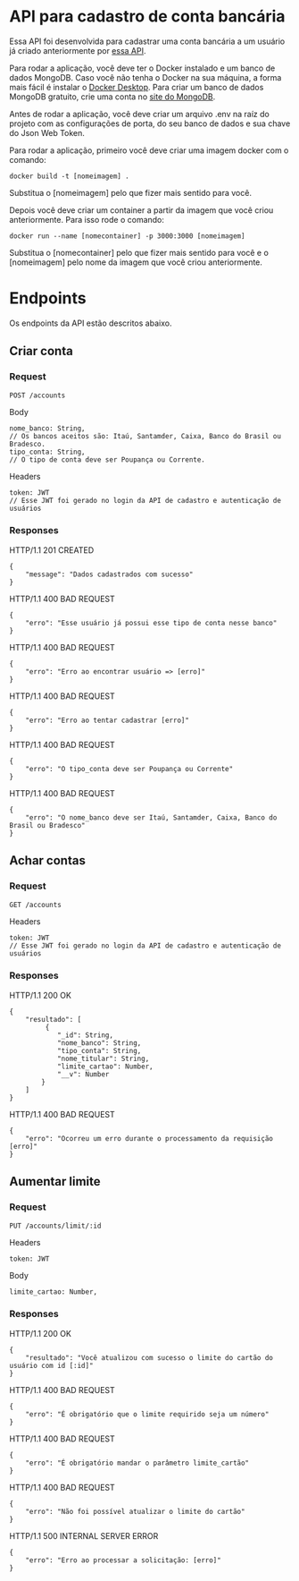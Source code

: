 # API para cadastro de conta bancária

Essa API foi desenvolvida para cadastrar uma conta bancária a um usuário já criado anteriormente por [essa API](https://github.com/anaclara-gf/auth-project).

Para rodar a aplicação, você deve ter o Docker instalado e um banco de dados MongoDB. Caso você não tenha o Docker na sua máquina, a forma mais fácil é instalar o [Docker Desktop](https://docs.docker.com/desktop/). Para criar um banco de dados MongoDB gratuito, crie uma conta no [site do MongoDB](https://www.mongodb.com/).

Antes de rodar a aplicação, você deve criar um arquivo .env na raíz do projeto com as configurações de porta, do seu banco de dados e sua chave do Json Web Token.

Para rodar a aplicação, primeiro você deve criar uma imagem docker com o comando:

    docker build -t [nomeimagem] .

Substitua o [nomeimagem] pelo que fizer mais sentido para você.

Depois você deve criar um container a partir da imagem que você criou anteriormente. Para isso rode o comando:

    docker run --name [nomecontainer] -p 3000:3000 [nomeimagem]

Substitua o [nomecontainer] pelo que fizer mais sentido para você e o [nomeimagem] pelo nome da imagem que você criou anteriormente.

# Endpoints

Os endpoints da API estão descritos abaixo.

## Criar conta

### Request

`POST /accounts`

Body

    nome_banco: String,
    // Os bancos aceitos são: Itaú, Santamder, Caixa, Banco do Brasil ou Bradesco.
    tipo_conta: String,
    // O tipo de conta deve ser Poupança ou Corrente.

Headers

    token: JWT
    // Esse JWT foi gerado no login da API de cadastro e autenticação de usuários

### Responses

HTTP/1.1 201 CREATED

    {
        "message": "Dados cadastrados com sucesso"
    }

HTTP/1.1 400 BAD REQUEST

    {
        "erro": "Esse usuário já possui esse tipo de conta nesse banco"
    }

HTTP/1.1 400 BAD REQUEST

    {
        "erro": "Erro ao encontrar usuário => [erro]"
    }

HTTP/1.1 400 BAD REQUEST

    {
        "erro": "Erro ao tentar cadastrar [erro]"
    }

HTTP/1.1 400 BAD REQUEST

    {
        "erro": "O tipo_conta deve ser Poupança ou Corrente"
    }

HTTP/1.1 400 BAD REQUEST

    {
        "erro": "O nome_banco deve ser Itaú, Santamder, Caixa, Banco do Brasil ou Bradesco"
    }

## Achar contas

### Request

`GET /accounts`

Headers

    token: JWT
    // Esse JWT foi gerado no login da API de cadastro e autenticação de usuários

### Responses

HTTP/1.1 200 OK

    {
        "resultado": [
             {
                "_id": String,
                "nome_banco": String,
                "tipo_conta": String,
                "nome_titular": String,
                "limite_cartao": Number,
                "__v": Number
            }
        ]
    }

HTTP/1.1 400 BAD REQUEST

    {
        "erro": "Ocorreu um erro durante o processamento da requisição [erro]"
    }

## Aumentar limite

### Request

`PUT /accounts/limit/:id`

Headers

    token: JWT

Body

    limite_cartao: Number,

### Responses

HTTP/1.1 200 OK

    {
        "resultado": "Você atualizou com sucesso o limite do cartão do usuário com id [:id]"
    }

HTTP/1.1 400 BAD REQUEST

    {
        "erro": "É obrigatório que o limite requirido seja um número"
    }

HTTP/1.1 400 BAD REQUEST

    {
        "erro": "É obrigatório mandar o parâmetro limite_cartão"
    }

HTTP/1.1 400 BAD REQUEST

    {
        "erro": "Não foi possível atualizar o limite do cartão"
    }

HTTP/1.1 500 INTERNAL SERVER ERROR

    {
        "erro": "Erro ao processar a solicitação: [erro]"
    }
